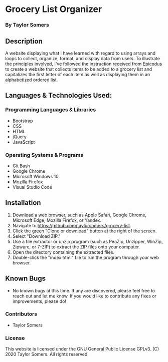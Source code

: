 # Grocery List Organizer

  ### By Taylor Somers

## Description

  A website displaying what I have learned with regard to using arrays and loops to collect, organize, format, and display data from users. To illustrate the principles involved, I've followed the instruction received from Epicodus to create a website that collects items to be added to a grocery list and capitalizes the first letter of each item as well as displaying them in an alphabetized ordered list.

## Languages & Technologies Used:

  ### Programming Languages & Libraries
  * Bootstrap
  * CSS
  * HTML
  * jQuery
  * JavaScript

  ### Operating Systems & Programs
  * Git Bash
  * Google Chrome
  * Microsoft Windows 10
  * Mozilla Firefox
  * Visual Studio Code

## Installation

  1. Download a web browser, such as Apple Safari, Google Chrome, Microsoft Edge, Mozilla Firefox, or Yandex.
  2. Navigate to https://github.com/taylorsomers/grocery-list.
  3. Click the green "Clone or download" button at the right of the screen.
  4. Select "Download ZIP."
  5. Use a file extractor or unzip program (such as PeaZip, Unzipper, WinZip, Zipware, or 7-ZIP) to extract the ZIP files onto your computer.
  6. Open the directory containing the extracted files.
  7. Double-click the "index.html" file to run the program through your web browser.

## Known Bugs

  * No known bugs at this time. If any are discovered, please feel free to reach out and let me know. If you would like to contribute any fixes or improvements, please do!

### Contributors

  * Taylor Somers

### License

This website is licensed under the GNU General Public License GPLv3. (C) 2020 Taylor Somers. All rights reserved.